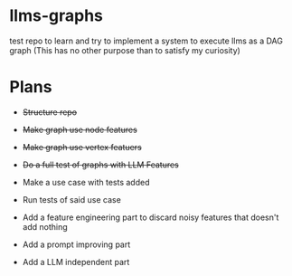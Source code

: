 # llms-graphs
test repo to learn and try to implement a system to execute llms as a DAG graph (This has no other purpose than to satisfy my curiosity)

# Plans

 - ~~Structure repo~~
 - ~~Make graph use node features~~
 - ~~Make graph use vertex featuers~~
 - ~~Do a full test of graphs with LLM Features~~

 - Make a use case with tests added
 - Run tests of said use case
 - Add a feature engineering part to discard noisy features that doesn't add nothing
 - Add a prompt improving part
 - Add a LLM independent part